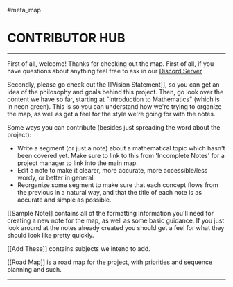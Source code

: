 #meta_map

# CONTRIBUTOR HUB

---

First of all, welcome! Thanks for checking out the map. First of all, if you have questions about anything feel free to ask in our [Discord Server](https://discord.gg/dvW2HzBCMG)

Secondly, please go check out the [[Vision Statement]], so you can get an idea of the philosophy and goals behind this project. Then, go look over the content we have so far, starting at "Introduction to Mathematics" (which is in neon green). This is so you can understand how we're trying to organize the map, as well as get a feel for the style we're going for with the notes.

Some ways you can contribute (besides just spreading the word about the project):
- Write a segment (or just a note) about a mathematical topic which hasn't been covered yet. Make sure to link to this from 'Incomplete Notes' for a project manager to link into the main map.
- Edit a note to make it clearer, more accurate, more accessible/less wordy, or better in general.
- Reorganize some segment to make sure that each concept flows from the previous in a natural way, and that the title of each note is as accurate and simple as possible.

[[Sample Note]] contains all of the formatting information you'll need for creating a new note for the map, as well as some basic guidance. If you just look around at the notes already created you should get a feel for what they should look like pretty quickly.

[[Add These]] contains subjects we intend to add.

[[Road Map]] is a road map for the project, with priorities and sequence planning and such.

---